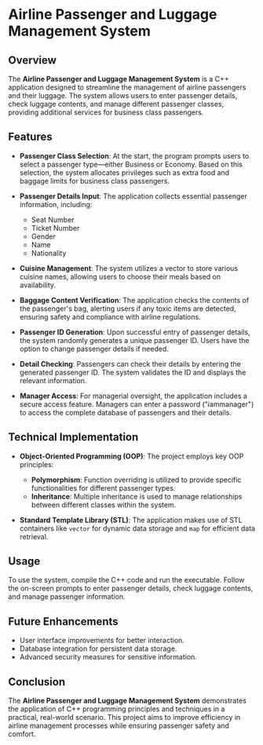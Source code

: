 # Airline Passenger and Luggage Management System

## Overview
The **Airline Passenger and Luggage Management System** is a C++ application designed to streamline the management of airline passengers and their luggage. The system allows users to enter passenger details, check luggage contents, and manage different passenger classes, providing additional services for business class passengers.


## Features

- **Passenger Class Selection**: At the start, the program prompts users to select a passenger type—either Business or Economy. Based on this selection, the system allocates privileges such as extra food and baggage limits for business class passengers.

- **Passenger Details Input**: The application collects essential passenger information, including:
  - Seat Number
  - Ticket Number
  - Gender
  - Name
  - Nationality

- **Cuisine Management**: The system utilizes a vector to store various cuisine names, allowing users to choose their meals based on availability.

- **Baggage Content Verification**: The application checks the contents of the passenger's bag, alerting users if any toxic items are detected, ensuring safety and compliance with airline regulations.

- **Passenger ID Generation**: Upon successful entry of passenger details, the system randomly generates a unique passenger ID. Users have the option to change passenger details if needed.

- **Detail Checking**: Passengers can check their details by entering the generated passenger ID. The system validates the ID and displays the relevant information. 

- **Manager Access**: For managerial oversight, the application includes a secure access feature. Managers can enter a password ("iammanager") to access the complete database of passengers and their details.

## Technical Implementation

- **Object-Oriented Programming (OOP)**: The project employs key OOP principles:
  - **Polymorphism**: Function overriding is utilized to provide specific functionalities for different passenger types.
  - **Inheritance**: Multiple inheritance is used to manage relationships between different classes within the system.

- **Standard Template Library (STL)**: The application makes use of STL containers like `vector` for dynamic data storage and `map` for efficient data retrieval.

## Usage
To use the system, compile the C++ code and run the executable. Follow the on-screen prompts to enter passenger details, check luggage contents, and manage passenger information. 

## Future Enhancements
- User interface improvements for better interaction.
- Database integration for persistent data storage.
- Advanced security measures for sensitive information.

## Conclusion
The **Airline Passenger and Luggage Management System** demonstrates the application of C++ programming principles and techniques in a practical, real-world scenario. This project aims to improve efficiency in airline management processes while ensuring passenger safety and comfort.
